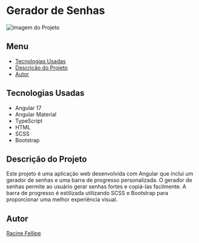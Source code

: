 # Gerador de Senhas

![Imagem do Projeto](assets/images/projeto-preview.png)

## Menu

- [Tecnologias Usadas](#tecnologias-usadas)
- [Descrição do Projeto](#descrição-do-projeto)
- [Autor](#autor)

## Tecnologias Usadas

- Angular 17
- Angular Material
- TypeScript
- HTML
- SCSS
- Bootstrap

## Descrição do Projeto

Este projeto é uma aplicação web desenvolvida com Angular que inclui um gerador de senhas e uma barra de progresso personalizada.
O gerador de senhas permite ao usuário gerar senhas fortes e copiá-las facilmente.
A barra de progresso é estilizada utilizando SCSS e Bootstrap para proporcionar uma melhor experiência visual.

## Autor

[Racine Fellipe](https://curriculo-portfolio.netlify.app/)
